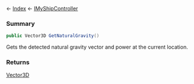 ← [Index](Api-Index) ← [IMyShipController](Sandbox.ModAPI.Ingame.IMyShipController)

### Summary

```csharp
public Vector3D GetNaturalGravity()
```

Gets the detected natural gravity vector and power at the current location.

### Returns

[Vector3D](VRageMath.Vector3D)



